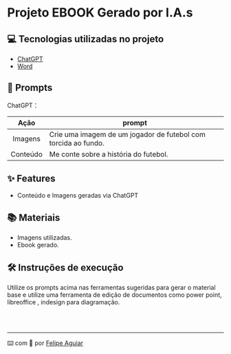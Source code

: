 
# Projeto EBOOK Gerado por I.A.s

## 💻 Tecnologias utilizadas no projeto

- [ChatGPT](https://chat.openai.com/) 
- [Word](https://www.microsoft.com/en/microsoft-365/word)

## 🧠 Prompts

ChatGPT：

|   Ação   | prompt                                                                                                                                                                                                                                                                         |
| :------: | ------------------------------------------------------------------------------------------------------------------------------------------------------------------------------------------------------------------------------------------------------------------------------ |
|  Imagens  | Crie uma imagem de um jogador de futebol com torcida ao fundo.                                                        |
| Conteúdo | Me conte sobre a história do futebol. |


## ✨ Features

- Conteúdo e Imagens geradas via ChatGPT

## 📚 Materiais

- Imagens utilizadas.
- Ebook gerado.

## 🛠️ Instruções de execução

Utilize os prompts acima nas ferramentas sugeridas para gerar o material base e utilize uma ferramenta de edição de documentos como power point, libreoffice , indesign para diagramação.

<br/><br/>
<p>

---

⌨️ com 💜 por [Felipe Aguiar](https://github.com/felipeAguiarCode)
